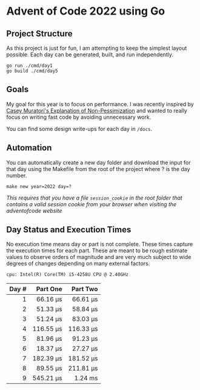 # Advent of Code 2022 using Go

## Project Structure
As this project is just for fun, I am attempting to keep the simplest layout possible. Each day can be generated,
built, and run independently. 

```shell
go run ./cmd/day1
go build ./cmd/day5
```

## Goals 
My goal for this year is to focus on performance. I was recently inspired by
[Casey Muratori's Explanation of Non-Pessimization](https://www.youtube.com/watch?v=pgoetgxecw8) and wanted to really
focus on writing fast code by avoiding unnecessary work. 

You can find some design write-ups for each day in `/docs`.

## Automation
You can automatically create a new day folder and download the input for that day using
the Makefile from the root of the project where ? is the day number.

```shell
make new year=2022 day=?
```

*This requires that you have a file `session_cookie` in the root folder that contains a valid session cookie
from your browser when visiting the adventofcode website*

## Day Status and Execution Times
No execution time means day or part is not complete. These times capture the execution times
for each part. These are meant to be rough estimate values to observe orders of magnitude and
are very much subject to wide degrees of changes depending on many external factors.

`cpu: Intel(R) Core(TM) i5-4258U CPU @ 2.40GHz`

| Day # |   Part One  |  Part Two   | 
| ----: |   -------:  |   -------:  | 
| 1     |   66.16 µs  |   66.61 µs  | 
| 2     |   51.33 µs  |   58.84 µs  |
| 3     |   51.24 µs  |   83.03 µs  |
| 4     |  116.55 µs  |  116.33 µs  |
| 5     |   81.96 µs  |   91.23 µs  |
| 6     |   18.37 µs  |   27.27 µs  |
| 7     |  182.39 µs  |  181.52 µs  |
| 8     |   89.55 µs  |  211.81 µs  |
| 9     |  545.21 µs  |    1.24 ms  |